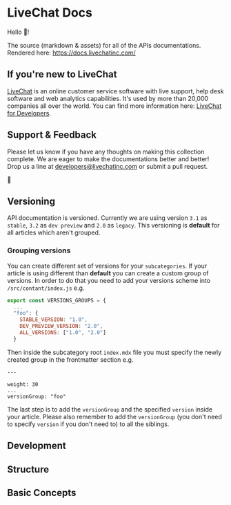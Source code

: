 # LiveChat Docs

Hello 👋!

The source (markdown & assets) for all of the APIs documentations. Rendered here: https://docs.livechatinc.com/

## If you're new to LiveChat

[LiveChat](https://www.livechatinc.com/) is an online customer service software with live support, help desk software and web analytics capabilities. It's used by more than 20,000 companies all over the world. You can find more information here: [LiveChat for Developers](https://developers.livechatinc.com/).

## Support & Feedback

Please let us know if you have any thoughts on making this collection complete. We are eager to make the documentations better and better! Drop us a line at developers@livechatinc.com or submit a pull request.

:rocket:

## Versioning

API documentation is versioned. Currently we are using version `3.1` as `stable`, `3.2` as `dev preview` and `2.0` as `legacy`. This versioning is **default** for all articles which aren't grouped.

### Grouping versions

You can create different set of versions for your `subcategories`.
If your article is using different than **default** you can create a custom group of versions. In order to do that you need to add your versions scheme into `/src/contant/index.js` e.g.

```js
export const VERSIONS_GROUPS = {
  ...
  "foo": {
    STABLE_VERSION: "1.0",
    DEV_PREVIEW_VERSION: "2.0",
    ALL_VERSIONS: ["1.0", "2.0"]
  }
```

Then inside the subcategory root `index.mdx` file you must specify the newly created group in the frontmatter section e.g.

```
---

weight: 30
...
versionGroup: "foo"
```

The last step is to add the `versionGroup` and the specified `version` inside your article. Please also remember to add the `versionGroup` (you don't need to specify `version` if you don't need to) to all the siblings.

## Development

## Structure

## Basic Concepts
